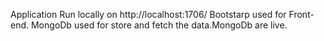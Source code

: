 Application Run locally on  http://localhost:1706/
Bootstarp used for Front-end.
MongoDb used for store and fetch the data.MongoDb are live.

